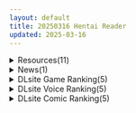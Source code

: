 ```yaml
---
layout: default
title: 20250316 Hentai Reader
updated: 2025-03-16
---
```


<details class='content-parent'>
<summary>
Resources(11)
</summary>
<details class='content-child'>
<summary>
<span class='rss-title'> [R18资源相关][悬赏金额 1000] 求 復讐の夜霧 的最新版百度云资源(V0.3以上) </span> <a class='rss-link' href='https://gmgard.com/gm128823' target='_blank'>&nbsp;</a>
<div class='rss-published'> 🕛 20250315 15:30:23</div>
</summary>
<img src="https://static.gmgard.us/Images/upload/10488152032386028.jpg" /><br /><p>ACT復讐の夜霧</p>
</details>
<details class='content-child'>
<summary>
<span class='rss-title'> [官方简中][RJ01319554][同人音声][マヨタマ][5時間×3人母乳母娘×女王ハーレム] ~英雄召喚されたボクと…~ドスケベ爆乳女王母娘×3による母乳たっぷり!孕ませ!子作り!おっぱい英雄譚♪ </span> <a class='rss-link' href='https://gmgard.com/gm128827' target='_blank'>&nbsp;</a>
<div class='rss-published'> 🕛 20250315 15:29:02</div>
</summary>
<img src="https://static.gmgard.us/Images/upload/26173152316086931.jpg" /><br /><p>キャラ紹介【第二王女・妹　キャロル】　&amp;　【第一王女・姉　ソニア】　&amp;　【女王・母　マーガレット】</p>
</details>
<details class='content-child'>
<summary>
<span class='rss-title'> [241025][SYRUP -many milk-] 狙われた優等生 身代わりの代償 </span> <a class='rss-link' href='https://gmgard.com/gm128826' target='_blank'>&nbsp;</a>
<div class='rss-published'> 🕛 20250315 15:18:51</div>
</summary>
<img src="https://static.gmgard.us/Images/upload/29149152238317342.jpg" /><br /><p>为什么……！？
说是会帮助青梅竹马我才跟来……！</p>
</details>
<details class='content-child'>
<summary>
<span class='rss-title'> [250228][WAFFLE]巨乳ファンタジー5-王子リーン- </span> <a class='rss-link' href='https://gmgard.com/gm128825' target='_blank'>&nbsp;</a>
<div class='rss-published'> 🕛 20250315 15:18:51</div>
</summary>
<img src="https://static.gmgard.us/Images/upload/21131152135365331.jpg" /><br /><p>主人公利恩是雷迦利亚王国的第三王子。
利恩虽贵为名正言顺的王子，但因母亲是奴隶出身，故而被排除在王位继承者的竞争之外。
二十岁之际，他被派往边境地区的博隆德伯爵领就任伯爵。</p>
</details>
<details class='content-child'>
<summary>
<span class='rss-title'> [250131][アトリエかぐや BARE&BUNNY] おっぱいでかいナースとイチャコラエロ×2入院生活!? </span> <a class='rss-link' href='https://gmgard.com/gm128824' target='_blank'>&nbsp;</a>
<div class='rss-published'> 🕛 20250315 15:18:51</div>
</summary>
<img src="https://static.gmgard.us/Images/upload/12126152126399751.jpg" /><br /><p>在大学社团合宿时遭遇了事故的主人公，白瀬稔。</p>
</details>
<details class='content-child'>
<summary>
<span class='rss-title'> [SLG/官中步兵][RJ01226398][ディーゼルマイン]Winter~乡间性活~ WINTER-田舎の性活- 全CG PC[1.5G/百度] </span> <a class='rss-link' href='https://gmgard.com/gm128820' target='_blank'>&nbsp;</a>
<div class='rss-published'> 🕛 20250315 15:18:51</div>
</summary>
<img src="https://p.inari.site/usr/804/67d566d94ddce.jpg" /><br /><p>[SLG/官中步兵]Winter~乡间性活~&nbsp;WINTER-田舎の性活-&nbsp;全CG&nbsp;PC[1.5G/百度]</p>
</details>
<details class='content-child'>
<summary>
<span class='rss-title'> [同人动画] MだSたろう 大佬 动画图片作品合集至24.12 [63G][fanbox] </span> <a class='rss-link' href='https://gmgard.com/gm128821' target='_blank'>&nbsp;</a>
<div class='rss-published'> 🕛 20250315 12:22:01</div>
</summary>
<img src="https://static.gmgard.us/Images/upload/18084152022010814.jpg" /><br /><p>大佬是从18年开始活动的，我看新的有人发就不收录了，把之前的补上</p>
</details>
<details class='content-child'>
<summary>
<span class='rss-title'> [RPG内嵌汉化][RJ352832][汚電せんせい]母亲跪下的那一天 母が土下座した日(PC+安卓) </span> <a class='rss-link' href='https://gmgard.com/gm128819' target='_blank'>&nbsp;</a>
<div class='rss-published'> 🕛 20250315 10:02:46</div>
</summary>
<img src="https://static.gmgard.us/Images/upload/16299151603213085.jpg" /><br /><p>感谢小虎分享一款精品RPG游戏</p>
</details>
<details class='content-child'>
<summary>
<span class='rss-title'> 【R3610a】[安卓][电脑][Eyad Alshafei] Shawarma Legend / 沙威玛传奇 官方中文版 V1.0.46 </span> <a class='rss-link' href='https://blog.reimu.net/archives/108574' target='_blank'>&nbsp;</a>
<div class='rss-published'> 🕛 20250315 08:00:14</div>
</summary>
今天315国际消费者权益日正好分配到8酱我了，于是发个可能有点相关的全龄向游戏？这游戏之前因为让我们说中文和魔 &#8230; <a class="more-link" href="https://blog.reimu.net/archives/108574">继续阅读<span class="screen-reader-text">【R3610a】[安卓][电脑][Eyad Alshafei] Shawarma Legend / 沙威玛传奇 官方中文版 V1.0.46</span></a>
</details>
<details class='content-child'>
<summary>
<span class='rss-title'> [Qruppo] ヘンタイ・プリズン （中/En） </span> <a class='rss-link' href='https://www.hacg.icu/wp/100511.html' target='_blank'>&nbsp;</a>
<div class='rss-published'> 🕛 20250315 07:38:30</div>
</summary>
新出的中文游戏，玩过的都一致认为质量非常不错。 ——此乃，变态的流放地 ——‘郁 &#8230; <a href="https://www.hacg.icu/wp/100511.html">继续阅读 <span class="meta-nav">&#8594;</span></a>
</details>
<details class='content-child'>
<summary>
<span class='rss-title'> 【S4754】[とらいあんぐる！]Triagain トライアゲイン 日文原版+AI翻译版 </span> <a class='rss-link' href='https://blog.reimu.net/archives/108584' target='_blank'>&nbsp;</a>
<div class='rss-published'> 🕛 20250315 05:00:34</div>
</summary>
又是愉快的老物时间，因为本作的封面感觉不如内部截图所以封面大图就用的我玩的时候截的个人最喜欢的妹妹了(*¯︶¯ &#8230; <a class="more-link" href="https://blog.reimu.net/archives/108584">继续阅读<span class="screen-reader-text">【S4754】[とらいあんぐる！]Triagain トライアゲイン 日文原版+AI翻译版</span></a>
</details>

</details>
<details class='content-parent'>
<summary>
News(1)
</summary>
<details class='content-child'>
<summary>
<span class='rss-title'> GOSE【触手娘】评测！——“看硬！这很异种！我爱上了美少女旧日支配者！” </span> <a class='rss-link' href='https://mingqiceping.com/4930.html' target='_blank'>&nbsp;</a>
<div class='rss-published'> 🕛 20250315 11:51:38</div>
</summary>
https://mingqiceping.com/wp-content/uploads/thumb/2024/11/fill_w313_h235_g0_mark_fu-zeng-02-zhu-cha-hua.jpg
</details>

</details>
<details class='content-parent'>
<summary>
DLsite Game Ranking(5)
</summary>
<details class='content-child'>
<summary>
<span class='rss-title'> 姫ハ運命ニ呻吟ヘリ Destined Damsel In Distress [エーギグ・エーレ・ファウンデーション] </span> <a class='rss-link' href='https://www.dlsite.com/maniax/work/=/product_id/RJ01345747.html' target='_blank'>&nbsp;</a>
<div class='rss-published'> 🕛 20250316 13:16:08</div>
</summary>
<img src ="http://img.dlsite.jp/modpub/images2/work/doujin/RJ01346000/RJ01345747_img_main.jpg"/><br/>拘束えっち!  ギチギチに縛られた姫騎士がLive2Dでもがく。 猿轡ボイス & 拘束えっち!  ”バトルヒロインのアクションをバイブ責めで妨害する”というあのシチュをゲーム化。そして拘束えっち!
</details>
<details class='content-child'>
<summary>
<span class='rss-title'> 蛇蝎 [ブラックメガネ研究所] </span> <a class='rss-link' href='https://www.dlsite.com/maniax/work/=/product_id/RJ01234574.html' target='_blank'>&nbsp;</a>
<div class='rss-published'> 🕛 20250316 13:16:08</div>
</summary>
<img src ="http://img.dlsite.jp/modpub/images2/work/doujin/RJ01235000/RJ01234574_img_main.jpg"/><br/>ショタが異形の生物とか人外のお姉さんに搾られるPRGです。
</details>
<details class='content-child'>
<summary>
<span class='rss-title'> 二人の最初で、最後の冒険 [サークルひがに] </span> <a class='rss-link' href='https://www.dlsite.com/maniax/work/=/product_id/RJ01314329.html' target='_blank'>&nbsp;</a>
<div class='rss-published'> 🕛 20250316 13:16:08</div>
</summary>
<img src ="http://img.dlsite.jp/modpub/images2/work/doujin/RJ01315000/RJ01314329_img_main.jpg"/><br/>冒険者志望の主人公「カイル」と、魔法使いの少女「マナ」は幼い頃から同じ村で育った幼馴染。二人で一緒に世界を冒険する・・・そんな幼い頃の夢を叶えるべく、カイルは毎日修行の日々を送っていた。 そんなある日、村に立ち寄った冒険者「シャルル」との出会いが二人を村の外へと連れ出して・・・。二人の最初の、そして最後になる冒険が始まった。
</details>
<details class='content-child'>
<summary>
<span class='rss-title'> Arena of sacrifice [UNDER HILL] </span> <a class='rss-link' href='https://www.dlsite.com/maniax/work/=/product_id/RJ01209907.html' target='_blank'>&nbsp;</a>
<div class='rss-published'> 🕛 20250316 13:16:08</div>
</summary>
<img src ="http://img.dlsite.jp/modpub/images2/work/doujin/RJ01210000/RJ01209907_img_main.jpg"/><br/>多彩な技で敵を殲滅するフルボッコドットアクション!
</details>
<details class='content-child'>
<summary>
<span class='rss-title'> 【中日文】沙漠王国与奴隶猎手 [H.Dragon.Games] </span> <a class='rss-link' href='https://www.dlsite.com/maniax/work/=/product_id/RJ01042589.html' target='_blank'>&nbsp;</a>
<div class='rss-published'> 🕛 20250316 13:16:08</div>
</summary>
<img src ="http://img.dlsite.jp/modpub/images2/work/doujin/RJ01043000/RJ01042589_img_main.jpg"/><br/>None
</details>

</details>
<details class='content-parent'>
<summary>
DLsite Voice Ranking(5)
</summary>
<details class='content-child'>
<summary>
<span class='rss-title'> 言葉は分からないが、やたら耳かきが上手い部族に捕まった。 [STUDIO ORBIT ASMR] </span> <a class='rss-link' href='https://www.dlsite.com/maniax/work/=/product_id/RJ01353912.html' target='_blank'>&nbsp;</a>
<div class='rss-published'> 🕛 20250316 13:16:10</div>
</summary>
<img src ="http://img.dlsite.jp/modpub/images2/work/doujin/RJ01354000/RJ01353912_img_main.jpg"/><br/>何語か分かった方は、多分私と同世代です。
</details>
<details class='content-child'>
<summary>
<span class='rss-title'> ✅3/23まで限定特典付き✅【ルート分岐あり】貴方を大好きなKカップ爆乳グラドル有名コスプレイヤーの純愛誘惑で逆NTRオフパコ交尾する音声【優越感煽り×心情代弁】 [おいしいおこめ] </span> <a class='rss-link' href='https://www.dlsite.com/maniax/work/=/product_id/RJ01348431.html' target='_blank'>&nbsp;</a>
<div class='rss-published'> 🕛 20250316 13:16:10</div>
</summary>
<img src ="http://img.dlsite.jp/modpub/images2/work/doujin/RJ01349000/RJ01348431_img_main.jpg"/><br/>「彼女さんにはヒミツですよ…♪」Kカップの人気グラドルレイヤー(CV:御子柴泉)が大好きなあなた(先生)を幸せにするべく逆NTRする純愛男性受け音声最新作!今作は我慢成功or失敗でルート分岐あり!主なシチュ:バストサイズ申告/囁きたっぷり/手コキ/耳舐め/「イケ」命令/淫語責め/心情代弁/フェラチオ/口内射精/筆下ろし/騎乗位/逆レ○プ/中出し/逆NTR/乳首責め/パイズリ/乳内射精/好き連呼/カウントダウン【KU100】
</details>
<details class='content-child'>
<summary>
<span class='rss-title'> 【早期購入特典付き】大人赤ちゃんのためのエッチな保育園 甘園房 つばきママ ～ムチムチ全身オムツボディですべて吸収して搾り尽くしてあげまちゅ～【初来演ver同梱】 [ホワイトピンク] </span> <a class='rss-link' href='https://www.dlsite.com/maniax/work/=/product_id/RJ01310055.html' target='_blank'>&nbsp;</a>
<div class='rss-published'> 🕛 20250316 13:16:10</div>
</summary>
<img src ="http://img.dlsite.jp/modpub/images2/work/doujin/RJ01311000/RJ01310055_img_main.jpg"/><br/>「甘園房(あまえんぼう)シリーズ」2ndシーズン第5作目。全身オムツママ先生のつばきママが、アナタの真っ白お漏らしを身体中のいたる部位を用いて搾り取って来てくれます。主なプレイ内容は、キス、ベロチュー、心情代弁シンクロ喘ぎ、耳舐め、授乳手コキ、髪の毛コキ、フェラ、アナル責め、精液咀嚼、アナル舐めパイズリ、「好き好き」囁き、騎乗位セックス、オホ声、オホ吐息浴びせ、ママタクシーなど。シリーズ初めての方もお楽しみ頂けます。
</details>
<details class='content-child'>
<summary>
<span class='rss-title'> 【S級爆乳冒険者×下品オホ×ハーレム旅】E級冒険者のボクがドスケベスキルを習得し、S級冒険者×2と媚び媚び孕ませ子作り淫乱旅!～射精するたびに強くなる～ [のの庵] </span> <a class='rss-link' href='https://www.dlsite.com/maniax/work/=/product_id/RJ01351759.html' target='_blank'>&nbsp;</a>
<div class='rss-published'> 🕛 20250316 13:16:10</div>
</summary>
<img src ="http://img.dlsite.jp/modpub/images2/work/doujin/RJ01352000/RJ01351759_img_main.jpg"/><br/>彼女たちの性欲を満たす性処理道具として扱われていたE級冒険者の貴方…  しかし、貴方は射精するたびにレベルアップする特殊体質で…ある日とうとうスキルを習得…『精力回復』『チン振り催○』『中出し淫紋』  なぜか戦闘で役に立たないスキルばかり…  初めは馬鹿にしていたS級の彼女たちも、次第にスキルの虜になっていき、貴方の事が大好きなちん媚び溺愛メスオナホに…射精すればするほど強くなり無双する異世界ドスケベ英雄譚!
</details>
<details class='content-child'>
<summary>
<span class='rss-title'> ✅3/17まで限定7特典!✅巨乳先輩OLがチンカス汚ちんぽに媚び媚びご奉仕してくれる新入社員研修♡【KU100】 [ホロクサミドリ] </span> <a class='rss-link' href='https://www.dlsite.com/maniax/work/=/product_id/RJ01349189.html' target='_blank'>&nbsp;</a>
<div class='rss-published'> 🕛 20250316 13:16:10</div>
</summary>
<img src ="http://img.dlsite.jp/modpub/images2/work/doujin/RJ01350000/RJ01349189_img_main.jpg"/><br/>【KU100】CV柚木つばめ様/大山チロル様 2人のお姉さんOLがチンカス汚ちんぽにご奉仕してくれるお話です。 W耳舐め手コキ/耳元解説/チン皮剥き/チン嗅ぎ/チンカスお掃除フェラ/口内射精/処女セックス/ファーストキス/キスハメ/オホ声連発/素股痴○/唾液交換/ストッキング素股/処女アナルセックス/夫婦の寝室で不倫セックス/ダブルパイズリ/ザーメン奪い合いレズキス/Wハメ媚び求愛ケツ振りダンス/人妻に托卵中出しアクメetc…
</details>

</details>
<details class='content-parent'>
<summary>
DLsite Comic Ranking(5)
</summary>
<details class='content-child'>
<summary>
<span class='rss-title'> 戦姫バッドエンド -炎髪勝ち気ヒロイン無様敗北CG集- [妄想Caution] </span> <a class='rss-link' href='https://www.dlsite.com/maniax/work/=/product_id/RJ01355083.html' target='_blank'>&nbsp;</a>
<div class='rss-published'> 🕛 20250316 13:16:12</div>
</summary>
<img src ="http://img.dlsite.jp/modpub/images2/work/doujin/RJ01356000/RJ01355083_img_main.jpg"/><br/>炎髪で勝ち気な格闘家強キャラヒロインが、本来なら絶対に負けない・負けてしまったら物語が台無しになるような格下雑魚敵に敗北して無様を晒すCG集。
</details>
<details class='content-child'>
<summary>
<span class='rss-title'> 距離感がバグってる義妹が一生イチャラブしてくる [聖華快楽書店] </span> <a class='rss-link' href='https://www.dlsite.com/maniax/work/=/product_id/RJ01291565.html' target='_blank'>&nbsp;</a>
<div class='rss-published'> 🕛 20250316 13:16:12</div>
</summary>
<img src ="http://img.dlsite.jp/modpub/images2/work/doujin/RJ01292000/RJ01291565_img_main.jpg"/><br/>巨乳でダウナーな義妹が義兄にひたすらイチャラブしてくる話
</details>
<details class='content-child'>
<summary>
<span class='rss-title'> はじめての触手生活 [七味まんぼう] </span> <a class='rss-link' href='https://www.dlsite.com/maniax/work/=/product_id/RJ01342406.html' target='_blank'>&nbsp;</a>
<div class='rss-published'> 🕛 20250316 13:16:12</div>
</summary>
<img src ="http://img.dlsite.jp/modpub/images2/work/doujin/RJ01343000/RJ01342406_img_main.jpg"/><br/>触手をペットとして飼われることが当たり前になった世界で初めての触手エッチにドハマりしてしまう女の子のお話
</details>
<details class='content-child'>
<summary>
<span class='rss-title'> 真恋先輩に喰べられる。～小さくてデッカい甘サド先輩に堕とされるまで～ [咲田書店] </span> <a class='rss-link' href='https://www.dlsite.com/maniax/work/=/product_id/RJ01349725.html' target='_blank'>&nbsp;</a>
<div class='rss-published'> 🕛 20250316 13:16:12</div>
</summary>
<img src ="http://img.dlsite.jp/modpub/images2/work/doujin/RJ01350000/RJ01349725_img_main.jpg"/><br/>無愛想だと思っていた低身長隠れ巨乳の先輩に溺愛されてめちゃくちゃにされちゃう漫画 本文43P
</details>
<details class='content-child'>
<summary>
<span class='rss-title'> 勇者と姫とお母様!? [ie研究室] </span> <a class='rss-link' href='https://www.dlsite.com/maniax/work/=/product_id/RJ01298148.html' target='_blank'>&nbsp;</a>
<div class='rss-published'> 🕛 20250316 13:16:12</div>
</summary>
<img src ="http://img.dlsite.jp/modpub/images2/work/doujin/RJ01299000/RJ01298148_img_main.jpg"/><br/>魔王討伐の帰路、姫の命を救った勇者。お礼は姫との婚姻と…"お母様との夜伽"!?
</details>

</details>
